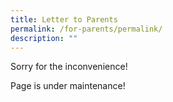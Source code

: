 ```yaml
---
title: Letter to Parents
permalink: /for-parents/permalink/
description: ""
---
```

Sorry for the inconvenience! 

Page is under maintenance!
